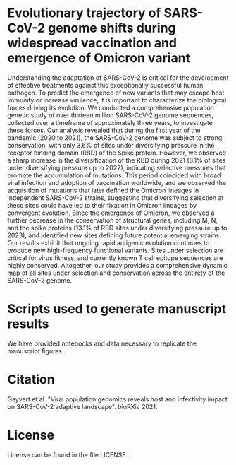 # Evolutionary trajectory of SARS-CoV-2 genome shifts during widespread vaccination and emergence of Omicron variant
Understanding the adaptation of SARS-CoV-2 is critical for the development of effective treatments against this exceptionally successful human pathogen. To predict the emergence of new variants that may escape host immunity or increase virulence, it is important to characterize the biological forces driving its evolution. We conducted a comprehensive population genetic study of over thirteen million SARS-CoV-2 genome sequences, collected over a timeframe of approximately three years, to investigate these forces. Our analysis revealed that during the first year of the pandemic (2020 to 2021), the SARS-CoV-2 genome was subject to strong conservation, with only 3.6% of sites under diversifying pressure in the receptor binding domain (RBD) of the Spike protein. However, we observed a sharp increase in the diversification of the RBD during 2021 (8.1% of sites under diversifying pressure up to 2022), indicating selective pressures that promote the accumulation of mutations. This period coincided with broad viral infection and adoption of vaccination worldwide, and we observed the acquisition of mutations that later defined the Omicron lineages in independent SARS-CoV-2 strains, suggesting that diversifying selection at these sites could have led to their fixation in Omicron lineages by convergent evolution. Since the emergence of Omicron, we observed a further decrease in the conservation of structural genes, including M, N, and the spike proteins (13.1% of RBD sites under diversifying pressure up to 2023), and identified new sites defining future potential emerging strains. Our results exhibit that ongoing rapid antigenic evolution continues to produce new high-frequency functional variants. Sites under selection are critical for virus fitness, and currently known T cell epitope sequences are highly conserved. Altogether, our study provides a comprehensive dynamic map of all sites under selection and conservation across the entirety of the SARS-CoV-2 genome.

# Scripts used to generate manuscript results
We have provided notebooks and data necessary to replicate the manuscript figures.

# Citation
Gayvert et al. "Viral population genomics reveals host and infectivity impact on SARS-CoV-2 adaptive landscape". bioRXiv 2021.

# License
License can be found in the file LICENSE.
